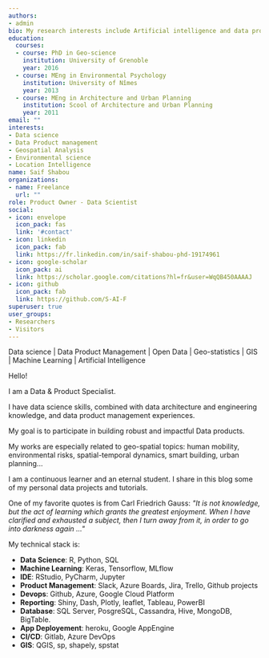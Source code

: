 ```yaml
---
authors:
- admin
bio: My research interests include Artificial intelligence and data products designing and deployement.
education:
  courses:
  - course: PhD in Geo-science
    institution: University of Grenoble
    year: 2016
  - course: MEng in Environmental Psychology
    institution: University of Nîmes
    year: 2013
  - course: MEng in Architecture and Urban Planning
    institution: Scool of Architecture and Urban Planning
    year: 2011
email: ""
interests:
- Data science
- Data Product management
- Geospatial Analysis
- Environmental science
- Location Intelligence
name: Saif Shabou
organizations:
- name: Freelance
  url: ""
role: Product Owner - Data Scientist
social:
- icon: envelope
  icon_pack: fas
  link: '#contact'
- icon: linkedin
  icon_pack: fab
  link: https://fr.linkedin.com/in/saif-shabou-phd-19174961
- icon: google-scholar
  icon_pack: ai
  link: https://scholar.google.com/citations?hl=fr&user=WqQB450AAAAJ
- icon: github
  icon_pack: fab
  link: https://github.com/S-AI-F 
superuser: true
user_groups:
- Researchers
- Visitors
---
```


Data science | Data Product Management | Open Data  | Geo-statistics | GIS  | Machine Learning | Artificial Intelligence 

Hello! 

I am a Data & Product Specialist. 

I have data science skills, combined with data architecture and engineering knowledge, and data product management experiences.

My goal is to participate in building robust and impactful Data products.

My works are especially related to geo-spatial topics: human mobility, environmental risks, spatial-temporal  dynamics, smart building, urban planning...

I am a continuous learner and an eternal student. I share in this blog some of my personal data projects and tutorials.

One of my favorite quotes is from Carl Friedrich Gauss: *"It is not knowledge, but the act of learning which grants the greatest enjoyment. When I have clarified and exhausted a subject, then I turn away from it, in order to go into darkness again ..."*

My technical stack is:

- **Data Science**: R, Python, SQL
- **Machine Learning**: Keras, Tensorflow, MLflow
- **IDE**: RStudio, PyCharm, Jupyter
- **Product Management**: Slack, Azure Boards, Jira, Trello, Github projects
- **Devops**: Github, Azure, Google Cloud Platform
- **Reporting**: Shiny, Dash, Plotly, leaflet, Tableau, PowerBI
- **Database**: SQL Server, PosgreSQL, Cassandra, Hive, MongoDB, BigTable.
- **App Deployement**: heroku, Google AppEngine
- **CI/CD**: Gitlab, Azure DevOps
- **GIS**: QGIS, sp, shapely, spstat



